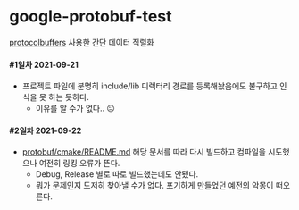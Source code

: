 # google-protobuf-test

[protocolbuffers](https://github.com/protocolbuffers/protobuf) 사용한 간단 데이터 직렬화

#### #1일차 2021-09-21

- 프로젝트 파일에 분명히 include/lib 디렉터리 경로를 등록해놨음에도 불구하고 인식을 못 하는 듯하다.
  - 이유를 알 수가 없다.. 😐

#### #2일차 2021-09-22

- [protobuf/cmake/README.md](protobuf/cmake/README.md) 해당 문서를 따라 다시 빌드하고 컴파일을 시도했으나 여전히 링킹 오류가 뜬다. 
  - Debug, Release 별로 따로 빌드했는데도 안됐다.
  - 뭐가 문제인지 도저히 찾아낼 수가 없다. 포기하게 만들었던 예전의 악몽이 떠오른다.

